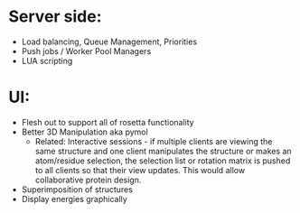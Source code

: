 # Server side: #
  * Load balancing, Queue Management, Priorities
  * Push jobs / Worker Pool Managers
  * LUA scripting

# UI: #
  * Flesh out to support all of rosetta functionality
  * Better 3D Manipulation aka pymol
    * Related: Interactive sessions - if multiple clients are viewing the same structure and one client manipulates the structure or makes an atom/residue selection, the selection list or rotation matrix is pushed to all clients so that their view updates. This would allow collaborative protein design.
  * Superimposition of structures
  * Display energies graphically